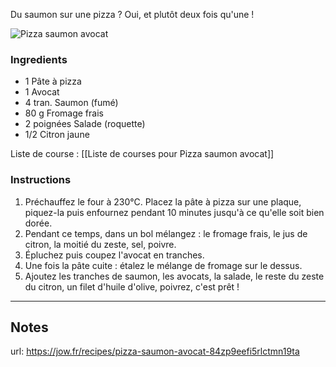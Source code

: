 Du saumon sur une pizza ? Oui, et plutôt deux fois qu'une !

![Pizza saumon avocat](https://static.jow.fr/304x304/recipes/8ViyMuoCA080rQ.png)

### Ingredients

- 1   Pâte à pizza
- 1   Avocat
- 4 tran. Saumon (fumé)
- 80 g Fromage frais
- 2 poignées Salade (roquette)
- 1/2   Citron jaune

Liste de course : [[Liste de courses pour Pizza saumon avocat]]

### Instructions

1. Préchauffez le four à 230°C. Placez la pâte à pizza sur une plaque, piquez-la puis enfournez pendant 10 minutes jusqu'à ce qu'elle soit bien dorée. 
2. Pendant ce temps, dans un bol mélangez : le fromage frais, le jus de citron, la moitié du zeste, sel, poivre. 
3. Épluchez puis coupez l'avocat en tranches. 
4. Une fois la pâte cuite : étalez le mélange de fromage sur le dessus.
5. Ajoutez les tranches de saumon, les avocats, la salade, le reste du zeste du citron, un filet d'huile d'olive, poivrez, c'est prêt !

-----

## Notes
url: https://jow.fr/recipes/pizza-saumon-avocat-84zp9eefi5rlctmn19ta 